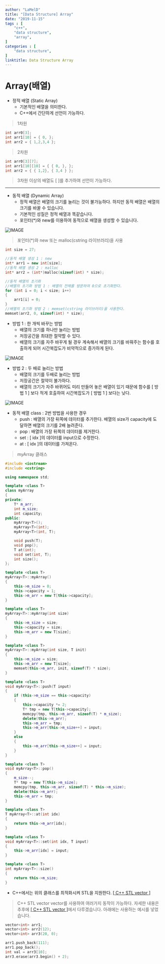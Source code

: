```yaml
---
author: "LaMelD"
title: "[Data Structure] Array"
date: "2019-11-15"
tags : [
    "c++",
    "data structure",
    "array",
]
categories : [
    "data structure",
]
linktitle: Data Structure Array
---
```


# Array(배열)
- 정적 배열 (Static Array)
	- 기본적인 배열을 의미한다.
	- C++에서 간단하게 선언이 가능하다.
	
>1차원
```cpp
int arr0[3];
int arr1[10] = { 0, };
int arr2 = { 1,2,3,4 };
```
>2차원
```cpp
int arr0[3][7];
int arr1[10][10] = { { 0, }, };
int arr2 = { { 1,2}, { 3,4 } };
```
>3차원 이상의 배열도 [ ]를 추가하여 선언이 가능하다.

---

- 동적 배열 (Dynamic Array)
	- 정적 배열은 배열의 크기를 늘리는 것이 불가능하다. 하지만 동적 배열은 배열의 크기를 바꿀 수 있습니다.
	- 기본적인 성질은 정적 배열과 똑같습니다.
	- 포인터(*)와 new를 이용하여 동적으로 배열을 생성할 수 있습니다.
	
![IMAGE](/images/array11.png)
	
>포인터(*)와 new 또는 malloc(cstring 라이브러리)을 사용
```cpp
int size = 27;

//동적 배열 생성 1 : new
int* arr1 = new int[size];
//동적 배열 생성 2 : malloc
int* arr2 = (int*)malloc(sizeof(int) * size);

//동적 배열의 초기화
//배열의 초기화 방법 1 : 배열의 전체를 방문하여 0으로 초기화한다.
for (int i = 0; i < size; i++)
{
	arr1[i] = 0;
}
//배열의 초기화 방법 2 : memset(cstring 라이브러리)을 사용한다.
memset(arr2, 0, sizeof(int) * size);
```

	
- 방법 1 : 한 개씩 바꾸는 방법
	- 배열의 크기를 하나만 늘리는 방법
	- 저장공간을 최대한 절약할 수 있다.
	- 배열의 크기를 자주 바꾸게 될 경우 계속해서 배열의 크기를 바꿔주는 함수를 호출하게 되어 시간복잡도가 비약적으로 증가하게 된다.

![IMAGE](/images/array22.png)

- 방법 2 : 두 배로 늘리는 방법
	- 배열의 크기를 두배로 늘리는 방법
	- 저장공간은 절약이 불가하다.
	- 배열의 크기가 자주 바뀌어도 미리 만들어 놓은 배열이 있기 때문에 함수를 [ 방법 1 ] 보다 적게 호출하여 시간복잡도가 [ 방법 1 ] 보다는 낮다.

![IMAGE](/images/array33.png)
	
- 동적 배열 class : 2번 방법을 사용한 경우
	- push : 배열의 가장 뒤쪽에 데이터를 추가한다. 배열의 size가 capacity에 도달하면 배열의 크기를 2배 늘려준다.
	- pop : 배열의 가장 뒤쪽의 데이터를 제거한다.
	- set : [ idx ]의 데이터를 input으로 수정한다.
	- at : [ idx ]의 데이터를 가져온다.

>myArray 클래스
```cpp
#include <iostream>
#include <cstring>

using namespace std;

template <class T>
class myArray
{
private:
	T* m_arr;
	int m_size;
	int capacity;
public:
	myArray<T>();
	myArray<T>(int);
	myArray<T>(int, T);

	void push(T);
	void pop();
	T at(int);
	void set(int, T);
	int size();
};

template <class T>
myArray<T>::myArray()
{
	this->m_size = 0;
	this->capacity = 1;
	this->m_arr = new T[this->capacity];
}

template <class T>
myArray<T>::myArray(int size)
{
	this->m_size = size;
	this->capacity = size;
	this->m_arr = new T[size];
}

template <class T>
myArray<T>::myArray(int size, T init)
{
	this->m_size = size;
	this->m_arr = new T[size];
	memset(this->m_arr, init, sizeof(T) * size);
}

template <class T>
void myArray<T>::push(T input)
{
	if (this->m_size == this->capacity)
	{
		this->capacity *= 2;
		T* tmp = new T[this->capacity];
		memcpy(tmp, this->m_arr, sizeof(T) * m_size);
		delete(this->m_arr);
		this->m_arr = tmp;
		this->m_arr[this->m_size++] = input;
	}
	else
	{
		this->m_arr[this->m_size++] = input;
	}
}

template <class T>
void myArray<T>::pop()
{
	m_size--;
	T* tmp = new T[this->m_size];
	memcpy(tmp, this->m_arr, sizeof(T) * this->m_size);
	delete(this->m_arr);
	this->m_arr = tmp;
}

template <class T>
T myArray<T>::at(int idx)
{
	return this->m_arr[idx];
}

template <class T>
void myArray<T>::set(int idx, T input)
{
	this->m_arr[idx] = input;
}

template <class T>
int myArray<T>::size()
{
	return this->m_size;
}
```
	
- C++에서는 위의 클래스를 최적화시켜 STL을 지원한다. <a href="/post/stl_vector">[ C++ STL vector ]</a>

>C++ STL vector
vector를 사용하여 여러가지 동작이 가능하다. 자세한 내용은 추후에 <a href="/post/stl_vector">[ C++ STL vector ]</a>에서 다루겠습니다. 아래에는 사용하는 예시를 넣었습니다.
```cpp
vector<int> arr1;
vector<int> arr2(12);
vector<int> arr3(20, 0);

arr1.push_back(111);
arr1.pop_back();
int val = arr3[10];
arr3.erase(arr3.begin() + 2);
```
